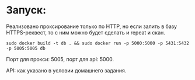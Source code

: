 # Запуск:
Реализовано проксирование только по HTTP, но если залить в базу HTTPS-реквест, то с ним можно будет сделать и repeat и скан.

```
sudo docker build -t db . && sudo docker run -p 5000:5000 -p 5431:5432 -p 5005:5005 db
```

Порт для прокси: 5005, порт для api: 5000.

API: как указано в условии домашнего задания.

